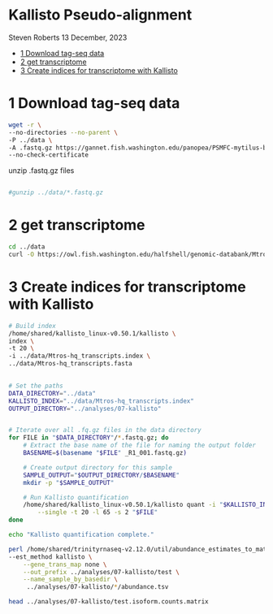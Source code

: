 Kallisto Pseudo-alignment
================
Steven Roberts
13 December, 2023

- <a href="#1-download-tag-seq-data" id="toc-1-download-tag-seq-data">1
  Download tag-seq data</a>
- <a href="#2-get-transcriptome" id="toc-2-get-transcriptome">2 get
  transcriptome</a>
- <a href="#3-create-indices-for-transcriptome-with-kallisto"
  id="toc-3-create-indices-for-transcriptome-with-kallisto">3 Create
  indices for transcriptome with Kallisto</a>

# 1 Download tag-seq data

``` bash
wget -r \
--no-directories --no-parent \
-P ../data \
-A .fastq.gz https://gannet.fish.washington.edu/panopea/PSMFC-mytilus-byssus-pilot/20220405-tagseq/ \
--no-check-certificate
```

unzip .fastq.gz files

``` bash

#gunzip ../data/*.fastq.gz
```

# 2 get transcriptome

``` bash
cd ../data
curl -O https://owl.fish.washington.edu/halfshell/genomic-databank/Mtros-hq_transcripts.fasta
```

# 3 Create indices for transcriptome with Kallisto

``` bash
# Build index
/home/shared/kallisto_linux-v0.50.1/kallisto \
index \
-t 20 \
-i ../data/Mtros-hq_transcripts.index \
../data/Mtros-hq_transcripts.fasta
  
```

``` bash
# Set the paths
DATA_DIRECTORY="../data"
KALLISTO_INDEX="../data/Mtros-hq_transcripts.index"
OUTPUT_DIRECTORY="../analyses/07-kallisto"


# Iterate over all .fq.gz files in the data directory
for FILE in "$DATA_DIRECTORY"/*.fastq.gz; do
    # Extract the base name of the file for naming the output folder
    BASENAME=$(basename "$FILE" _R1_001.fastq.gz)

    # Create output directory for this sample
    SAMPLE_OUTPUT="$OUTPUT_DIRECTORY/$BASENAME"
    mkdir -p "$SAMPLE_OUTPUT"

    # Run Kallisto quantification
    /home/shared/kallisto_linux-v0.50.1/kallisto quant -i "$KALLISTO_INDEX" -o "$SAMPLE_OUTPUT" \
        --single -t 20 -l 65 -s 2 "$FILE"
done

echo "Kallisto quantification complete."
```

``` bash
perl /home/shared/trinityrnaseq-v2.12.0/util/abundance_estimates_to_matrix.pl \
--est_method kallisto \
    --gene_trans_map none \
    --out_prefix ../analyses/07-kallisto/test \
    --name_sample_by_basedir \
     ../analyses/07-kallisto/*/abundance.tsv
```

``` bash
head ../analyses/07-kallisto/test.isoform.counts.matrix
```
